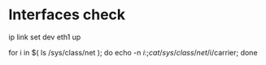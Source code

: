 # Interfaces check

ip link set dev eth1 up

for i in $( ls /sys/class/net ); do echo -n $i: ; cat /sys/class/net/$i/carrier; done

